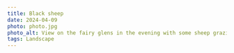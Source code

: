 ```yaml
---
title: Black sheep
date: 2024-04-09
photo: photo.jpg
photo_alt: View on the fairy glens in the evening with some sheep grazing and a person dressed in black sitting on a rock alone
tags: Landscape
---
```

